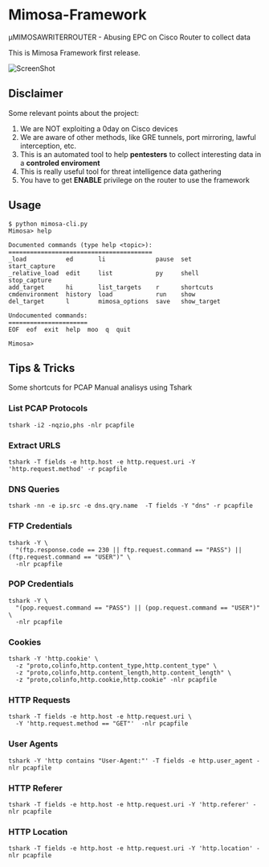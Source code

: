# Mimosa-Framework
µMIMOSAWRITERROUTER - Abusing EPC on Cisco Router to collect data

This is Mimosa Framework first release.

![ScreenShot](http://i.imgur.com/ndV6CXZ.jpg) 


## Disclaimer

Some relevant points about the project:

1. We are NOT exploiting a 0day on Cisco devices
2. We are aware of other methods, like GRE tunnels, port mirroring, lawful interception, etc.
3. This is an automated tool to help **pentesters** to collect interesting data in a **controled enviroment**
4. This is really useful tool for threat intelligence data gathering
5. You have to get **ENABLE** privilege on the router to use the framework

## Usage

```
$ python mimosa-cli.py
Mimosa> help

Documented commands (type help <topic>):
========================================
_load           ed       li              pause  set          start_capture
_relative_load  edit     list            py     shell        stop_capture
add_target      hi       list_targets    r      shortcuts
cmdenvironment  history  load            run    show
del_target      l        mimosa_options  save   show_target

Undocumented commands:
======================
EOF  eof  exit  help  moo  q  quit

Mimosa>
```

## Tips & Tricks

Some shortcuts for PCAP Manual analisys using Tshark

### List PCAP Protocols
```
tshark -i2 -nqzio,phs -nlr pcapfile
```

### Extract URLS
```
tshark -T fields -e http.host -e http.request.uri -Y 'http.request.method' -r pcapfile
```

### DNS Queries
```
tshark -nn -e ip.src -e dns.qry.name  -T fields -Y "dns" -r pcapfile
```

### FTP Credentials
```
tshark -Y \
  "(ftp.response.code == 230 || ftp.request.command == "PASS") || (ftp.request.command == "USER")" \
  -nlr pcapfile
```

### POP Credentials
```
tshark -Y \
  "(pop.request.command == "PASS") || (pop.request.command == "USER")" \
  -nlr pcapfile
```

### Cookies
```
tshark -Y 'http.cookie' \
  -z "proto,colinfo,http.content_type,http.content_type" \
  -z "proto,colinfo,http.content_length,http.content_length" \
  -z "proto,colinfo,http.cookie,http.cookie" -nlr pcapfile
```

### HTTP Requests
```
tshark -T fields -e http.host -e http.request.uri \
  -Y 'http.request.method == "GET"'  -nlr pcapfile
```

### User Agents
```
tshark -Y 'http contains "User-Agent:"' -T fields -e http.user_agent -nlr pcapfile
```

### HTTP Referer
```
tshark -T fields -e http.host -e http.request.uri -Y 'http.referer' -nlr pcapfile
```

### HTTP Location
```
tshark -T fields -e http.host -e http.request.uri -Y 'http.location' -nlr pcapfile
```






